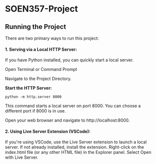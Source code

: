 # SOEN357-Project
## Running the Project
There are two primary ways to run this project:

#### 1. Serving via a Local HTTP Server:
If you have Python installed, you can quickly start a local server.

Open Terminal or Command Prompt

Navigate to the Project Directory.

**Start the HTTP Server:**

`python -m http.server 8000`

This command starts a local server on port 8000. You can choose a different port if 8000 is in use.

Open your web browser and navigate to http://localhost:8000.

#### 2. Using Live Server Extension (VSCode):
If you're using VSCode, use the Live Server extension to launch a local server.
If not already installed, install the extension.
Right-click on the index.html file (or any other HTML file) in the Explorer panel.
Select Open with Live Server.